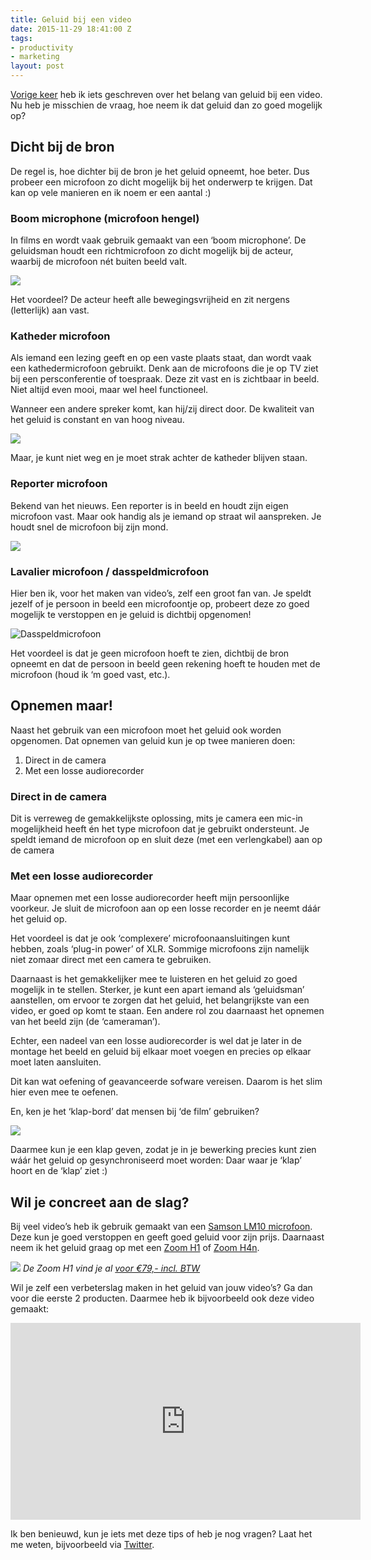 ```yaml
---
title: Geluid bij een video
date: 2015-11-29 18:41:00 Z
tags:
- productivity
- marketing
layout: post
---
```


[Vorige keer](/het-belangrijkste-bij-een-video/) heb ik iets geschreven over het belang van geluid bij een video. Nu heb je misschien de vraag, hoe neem ik dat geluid dan zo goed mogelijk op?

## Dicht bij de bron
De regel is, hoe dichter bij de bron je het geluid opneemt, hoe beter. Dus probeer een microfoon zo dicht mogelijk bij het onderwerp te krijgen. Dat kan op vele manieren en ik noem er een aantal :)

### Boom microphone (microfoon hengel)
In films en wordt vaak gebruik gemaakt van een ‘boom microphone’. De geluidsman houdt een richtmicrofoon zo dicht mogelijk bij de acteur, waarbij de microfoon nét buiten beeld valt. 

![](https://i.ytimg.com/vi/xvDEAQT8aBU/maxresdefault.jpg)

Het voordeel? De acteur heeft alle bewegingsvrijheid en zit nergens (letterlijk) aan vast.

### Katheder microfoon
Als iemand een lezing geeft en op een vaste plaats staat, dan wordt vaak een kathedermicrofoon gebruikt. Denk aan de microfoons die je op TV ziet bij een persconferentie of toespraak. Deze zit vast en is zichtbaar in beeld. Niet altijd even mooi, maar wel heel functioneel.

Wanneer een andere spreker komt, kan hij/zij direct door. De kwaliteit van het geluid is constant en van hoog niveau.

![](http://bento-cdn.bentopresentatie.netdna-cdn.com/wp-content/uploads/2015/09/microfoon-katheder.jpg)

Maar, je kunt niet weg en je moet strak achter de katheder blijven staan.

### Reporter microfoon
Bekend van het nieuws. Een reporter is in beeld en houdt zijn eigen microfoon vast. Maar ook handig als je iemand op straat wil aanspreken. Je houdt snel de microfoon bij zijn mond.

![](http://tpo.nl/wp-content/uploads/2013/12/Pownews.jpg)

### Lavalier microfoon / dasspeldmicrofoon
Hier ben ik, voor het maken van video’s, zelf een groot fan van. Je speldt jezelf of je persoon in beeld een microfoontje op, probeert deze zo goed mogelijk te verstoppen en je geluid is dichtbij opgenomen!

![Dasspeldmicrofoon](http://www.mediacollege.com/audio/images/mic-lav1.jpg)

Het voordeel is dat je geen microfoon hoeft te zien, dichtbij de bron opneemt en dat de persoon in beeld geen rekening hoeft te houden met de microfoon (houd ik ‘m goed vast, etc.).

## Opnemen maar!
Naast het gebruik van een microfoon moet het geluid ook worden opgenomen. Dat opnemen van geluid kun je op twee manieren doen:

1. Direct in de camera
2. Met een losse audiorecorder

### Direct in de camera
Dit is verreweg de gemakkelijkste oplossing, mits je camera een mic-in mogelijkheid heeft én het type microfoon dat je gebruikt ondersteunt. Je speldt iemand de microfoon op en sluit deze (met een verlengkabel) aan op de camera

### Met een losse audiorecorder
Maar opnemen met een losse audiorecorder heeft mijn persoonlijke voorkeur. Je sluit de microfoon aan op een losse recorder en je neemt dáár het geluid op.

Het voordeel is dat je ook ‘complexere’ microfoonaansluitingen kunt hebben, zoals ‘plug-in power’ of XLR. Sommige microfoons zijn namelijk niet zomaar direct met een camera te gebruiken.

Daarnaast is het gemakkelijker mee te luisteren en het geluid zo goed mogelijk in te stellen. Sterker, je kunt een apart iemand als ‘geluidsman’ aanstellen, om ervoor te zorgen dat het geluid, het belangrijkste van een video, er goed op komt te staan. Een andere rol zou daarnaast het opnemen van het beeld zijn (de ‘cameraman’).

Echter, een nadeel van een losse audiorecorder is wel dat je later in de montage het beeld en geluid bij elkaar moet voegen en precies op elkaar moet laten aansluiten.

Dit kan wat oefening of geavanceerde sofware vereisen. Daarom is het slim hier even mee te oefenen.

En, ken je het ‘klap-bord’ dat mensen bij ‘de film’ gebruiken?

![](http://www.2015auditions.com/wp-content/uploads/2011/01/movie-board1.jpg)

Daarmee kun je een klap geven, zodat je in je bewerking precies kunt zien wáár het geluid op gesynchroniseerd moet worden: Daar waar je ‘klap’ hoort en de ‘klap’ ziet :)

## Wil je concreet aan de slag?
Bij veel video’s heb ik gebruik gemaakt van een [Samson LM10 microfoon](http://www.bax-shop.nl/dasspeld/samson-lm10-mj-lavalier-microfoon-mini-jack). Deze kun je goed verstoppen en geeft goed geluid voor zijn prijs. Daarnaast neem ik het geluid graag op met een  [Zoom H1](http://www.bax-shop.nl/field-recorder-1/zoom-h1-v2-ultra-compacte-handheld-audiorecorder) of [Zoom H4n](http://www.bax-shop.nl/field-recorder/zoom-h4n-sp-handheld-audiorecorder).

![](http://static.bax-shop.nl/image/product/214142/462899/fb995d19/450x450/1444649494h1_sides.png)
*De Zoom H1 vind je al [voor €79,- incl. BTW](http://www.bax-shop.nl/field-recorder-1/zoom-h1-v2-ultra-compacte-handheld-audiorecorder)*

Wil je zelf een verbeterslag maken in het geluid van jouw video’s? Ga dan voor die eerste 2 producten. Daarmee heb ik bijvoorbeeld ook deze video gemaakt: 

<iframe width="560" height="315" src="https://www.youtube.com/embed/iTpIOgkweXE" frameborder="0" allowfullscreen></iframe>

Ik ben benieuwd, kun je iets met deze tips of heb je nog vragen? Laat het me weten, bijvoorbeeld via [Twitter](http://www.twitter.com/rogiervdberg).